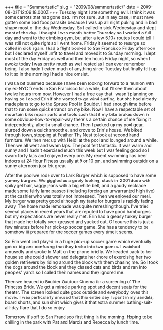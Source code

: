 +++
title = "Summertastic"
slug = "2009/08/summertastic/"
date = 2009-08-02T12:09:18.000Z
+++
Tuesday night I ate something evil. I think it was some carrots that had gone bad. I'm not sure. But in any case, I must have gotten some bad food parasite because I was up all night puking and in bad shape most of the day Wednesday. So I called in sick Wednesday and slept most of the day. I thought I was mostly better Thursday so I worked a full day and went to the climbing gym, but after a few 5.10+ routes I could tell I was still not quite right so I went home. Friday it seemed to resurge so I called in sick again. I had a flight booked to San Francisco Friday afternoon but I declared myself unfit to travel and moved it to Sunday morning. I slept most of the day Friday as well and then ten hours Friday night, so when I awoke today I was pretty much as well rested as I can ever remember being. I also hadn't eaten much of anything since Tuesday but finally felt up to it so in the morning I had a nice omelet.

I was a bit bummed because I have been looking forward to a reunion with my ex-NYC friends in San Francisco for a while, but I'll see them about twelve hours from now. However I had a free day that I wasn't planning on having so I asked Erin if she wanted to go wind surfing, but she had already made plans to go to the Spruce Pool in Boulder. I had enough time before that to run some quick errands on my bike. Now I have a respectable set of mountain bike repair parts and tools such that if my bike brakes down in some obvious-how-to-repair-way there's a certain chance of me fixing it independently, albeit a small chance. Then I packed up my pool gear, slurped down a quick smoothie, and drove to Erin's house. We biked through town, stopping at Feather Thy Nest to look at second hand furniture. We then met up with Heidi at the pool and lounged around a while. Then we all went and swam laps. The pool felt fantastic. It was warm and sunny and I hadn't exercised much this week but I was feeling good so I swam forty laps and enjoyed every one. My recent swimming has been indoors at 24 Hour Fitness usually at 9 or 10 pm, and swimming outside on a sunny afternoon just felt great.

After the pool we rode over to Lark Burger which is supposed to have some yummy burgers. We giggled as a goofy looking, stuck-in-2001 dude with spiky gel hair, saggy jeans with a big white belt, and a gaudy necklace made some fairly lame passes (including forcing an unwarranted high five) at the cashier who was totally not impressed. Then we enjoyed our meal. My burger was pretty good although my taste for burgers is rapidly fading away. The home made lemonade was quite refreshing though. I've tried several places in recent years that are reputed to have good hamburgers but my expectations are never really met. Erin had a greasy turkey burger that made her totally over-greased and yucked out. Of course this is just a few minutes before her pick-up soccer game. She has a tendency to be somehow ill prepared for the soccer games every time it seems.

So Erin went and played in a huge pick-up soccer game which eventually got so big and confusing that they broke into two games. I watched amusedly and spoke to Matt on the phone briefly. We headed back to her house so she could shower and delegate her chore of exercising her two golden retrievers by riding around the block with them chasing me. So I took the dogs around the block and they chased cats and birds and ran into peoples' yards so I called their names and they ignored me.

Then we headed to Boulder Outdoor Cinema for a screening of The Princess Bride. We got a miracle parking spot and decent seats for the theater. The screen looked quite good outside and everybody loves this movie. I was particularly amused that this entire day I spent in my sandals, board shorts, and sun shirt which gives it that extra summer bathing-suit-all-day flare that I do so enjoy.

Tomorrow it's off to San Francisco first thing in the morning. Hoping to be chilling in the park with Pat and Marcia and Rebecca by lunch time.